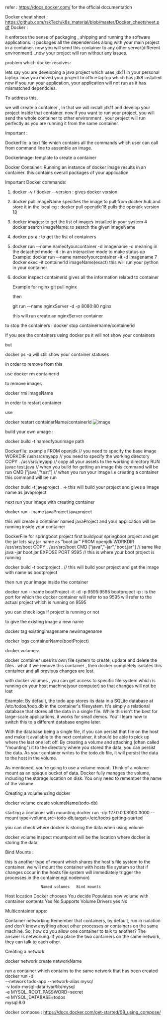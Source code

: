 

refer :  https://docs.docker.com/ for the official documentation 

Docker cheat sheet : https://github.com/rskTech/k8s_material/blob/master/Docker_cheetsheet.pdf
Docker :

it enforces the sense of packaging , shipping and running the software applications.
it packages all the dependencies along with your main project in a container.
now you will send this container to any other server(different environment) ..now your project will run without any issues.


problem which docker resolves:

  lets say you are developing a java project which uses jdk11 in your personal laptop. now you moved your project to office laptop which has jdk8 installed now if you run your application, your application will not run as it has mismatched dependcies.

  To address this,

  we will create a container , In that we will install jdk11 and develop your project inside that container.
  now if you want to run your project, you will send the whole container to other environment . your project will run perfectly as you are running it from the same container.



Important :

Dockerfile:
 a text file which contains all the commands which user can call from command line to assemble an image.

Dockerimage:
   template to create a container

Docker Container:
Running an instance of docker image results in an container. this contains overall packages of your application 



  Important Docker commands:
  1. docker -v / docker --version :
      gives docker version
  2. docker pull imageName
        specifies the image to pull from docker hub and store it in the local
       eg : docker pull openjdk:18
         pulls the openjdk version 18 
3. docker images:
     to get the list of images installed in your system
4 docker search imageName:
     to search the given imageName

5. docker ps-a :
    to get the list of containers
6. docker run --name nameofyourcontainer -d imagename
     -d meaning in the detached mode
   -it : in an interactive mode to make status up
   Example:
   docker run --name nameofyourcontainer -it -d imagename
7 docker exec -it containerId imageName(exact)
   this will run your python in your container
8. docker inspect containerid
      gives all the information related to container

   Example for nginx
   git pull nginx

   then


   git run --name nginxServer -d -p 8080:80 nginx

   this will run create an nginxServer container

to stop the containers :
docker stop containername/containerid

if you see the containers using 
docker ps it will not show your containers

but 

docker ps -a will still show your container statuses


in order to remove from this

use 
docker rm containerid

to remove images 

docker rmi imageName 



in order to restart container 

use 

docker restart containerName/containerId
![image](https://github.com/saisrinivas12/notes/assets/59176223/baaf0e1b-05e3-44e3-9b1a-ce89f361a7a9)


   build your own umage :

   docker build -t nameofyourimage path 




Dockerfile: example
FROM openjdk // you need to specify the base image 
WORKDIR /usr/src/myapp // you need to specify the working directory 
COPY . /usr/src/myapp    // copy all your assets to the working directory 
RUN javac test.java // when you build for getting an image this command will be run 
CMD ["java","test"] // when you run your image i.e creating a container  this command will be run


docker build -t javaproject .   -> this will build your project and gives a image name as javaproject 

next run your image with creating container

docker run --name javaProject javaproject 

this will create a container named javaProject and your application will be running inside your container


DockerFile for springboot project
 first buildyour springboot project and get the jar lets say jar name as "boot.jar"
 FROM openjdk
 WORKDIR /usr/src/boot
 COPY . /usr/src/boot
 CMD ["java","-jar","boot.jar"]  // same like java -jar boot.jar
 EXPOSE PORT 9595  // this is where your boot project is running 


 docker build -t bootproject .   // this will build your project and get the image with name as bootproject

 then run your image inside the container

 docker run --name bootProject -it -d -p 9595:9595 bootproject 
  -p : is the port for which the docker container will refer to 
        so 9595 will refer to the actual project which is running on 9595

  you can check logs if project is running or not 


  to give the existing image a new name 

  docker tag existingimagename newimagename

  docker logs containerName(bootProject)


  docker volumes:

  docker container uses its own file system to create, update and delete the files . what if we remove this container , then docker completely isolates this container and all previous changes are lost.

  with docker volumes , you can get access to specific file system which is running on your host machine(your computer) so that changes will not be lost 

  Example:
  By default, the todo app stores its data in a SQLite database at /etc/todos/todo.db in the container's filesystem.  It's simply a relational database that stores all the data in a single file. While this isn't the best for large-scale applications, it works for small demos. You'll learn how to switch this to a different database engine later.

  With the database being a single file, if you can persist that file on the host and make it available to the next container, it should be able to pick up where the last one left off. By creating a volume and attaching (often called "mounting") it to the directory where you stored the data, you can persist the data. As your container writes to the todo.db file, it will persist the data to the host in the volume.

 As mentioned, you're going to use a volume mount. Think of a volume mount as an opaque bucket of data. Docker fully manages the volume, including the storage location on disk. You only need to remember the name of the volume.


 Creating a volume  using docker 

 docker volume create volumeName(todo-db)

 starting a container with mounting 
 docker run -dp 127.0.0.1:3000:3000 --mount type=volume,src=todo-db,target=/etc/todos getting-started

 you can check where docker is storing the data when using volume

 docker volume inspect 
 mountpoint will be the location where docker is storing the data



 Bind Mounts :

 this is another type of mount which shares the host's file system to the container. we will mount the container with hosts file system so that if changes occur in the hosts file system will immediately trigger the processes in the container.eg( nodemon)

                    Named volumes	Bind mounts
Host location	Docker chooses	You decide
Populates new volume with container contents	Yes	No
Supports Volume Drivers	 yes	No




Multicontainer apps:


Container networking
Remember that containers, by default, run in isolation and don't know anything about other processes or containers on the same machine. So, how do you allow one container to talk to another? The answer is networking. If you place the two containers on the same network, they can talk to each other.

Creating a network 

docker network create networkName


run a container which contains to the same network that has been created 
docker run -d \
    --network todo-app --network-alias mysql \
    -v todo-mysql-data:/var/lib/mysql \
    -e MYSQL_ROOT_PASSWORD=secret \
    -e MYSQL_DATABASE=todos \
    mysql:8.0


docker compose :
https://docs.docker.com/get-started/08_using_compose/




 
